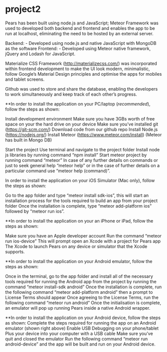 # project2
Pears has been built using node.js and JavaScript; Meteor Framework was used to developed both backend and frontend and enables the app to be run at localhost, eliminating the need to be hosted by an external server. 

Backend: - Developed using node.js and native JavaScript with MongoDB as the software 
Frontend: - Developed using Meteor native framework, jQuery and Lodash for JavaScript.

Materialize CSS Framework (http://materializecss.com/) was incorporated within frontend development to make the UI look modern, minimalistic, follow Google’s Material Design principles and optimise the apps for mobiles and tablet screens. 

Github was used to store and share the database, enabling the developers to work simultaneously and keep track of each other’s progress. 

**In order to install the application on your PC/laptop (*recommended*), follow the steps as shown: 

Install development environment
Make sure you have 3GBs worth of free space on your the hard drive on your device
Make sure you’ve installed git (https://git-scm.com/)
Download code from our github repo 
Install Node.js (https://nodejs.org/)
Install Meteor (https://www.meteor.com/install) 
(Meteor has built in Mongo DB)
      
Start the project
Use terminal and navigate to the project folder
Install node js libraries by running command “npm install”
Start meteor project by running command “meteor”
In case of any further details on commands or just to seek general help “meteor help” or in the case of further details on a particular command use “meteor help (command)”.

In order to install the application on your iOS Simulator (Mac only), follow the steps as shown: 

Go to the app folder and type “meteor install sdk-ios”, this will start an installation process for the tools required to build an app from your project folder
Once the installation is complete, type “meteor add-platform ios” followed by “meteor run ios”.

**In order to install the application on your an iPhone or iPad, follow the steps as shown: 

Make sure you have an Apple developer account
Run the command “meteor run ios-device”
This will prompt open an Xcode with a project for Pears app
The Xcode to launch Pears on any device or simulator that the Xcode supports.

**In order to install the application on your Android emulator, follow the steps as shown: 

Once in the terminal, go to the app folder and install all of the necessary tools required for running the Android app from the project by running the command “meteor install-sdk android”
Once the installation is complete, run the following command “meteor add-platform android” then a prompt to License Terms should appear
Once agreeing to the License Terms, run the following command “meteor run android”
Once the initialisation is complete, an emulator will pop up running Pears inside a native Android wrapper.

**In order to install the application on your Android device, follow the steps as shown: 
Complete the steps required for running the app on an Android emulator (shown right above)
Enable USB Debugging on your phone/tablet
Plus your device into your computer with a USB cable
Make sure you’ve quit and closed the emulator
Run the following command “meteor run android-device” and the app will be built and run on your Android device.
